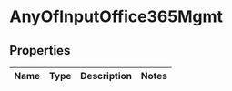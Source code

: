 # AnyOfInputOffice365Mgmt

## Properties
Name | Type | Description | Notes
------------ | ------------- | ------------- | -------------
